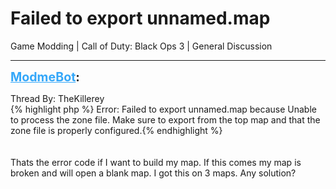 # Failed to export unnamed.map
Game Modding | Call of Duty: Black Ops 3 | General Discussion

---
<strong style="font-size: 1.4em;"><span style="text-decoration: underline;text-decoration-color: #34a7f9;"><span style="color:#34a7f9;">ModmeBot</span></span>:</strong>

<p>Thread By: TheKillerey<br />{% highlight php %}
Error: Failed to export unnamed.map because Unable to process the zone file. Make sure to export from the top map and that the zone file is properly configured.{% endhighlight %}
<br /><br /><br />Thats the error code if I want to build my map. If this comes my map is broken and will open a blank map. I got this on 3 maps. Any solution?</p>
